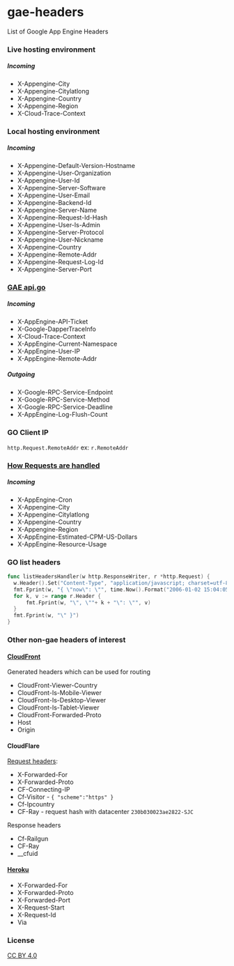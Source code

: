 # gae-headers

List of Google App Engine Headers

### Live hosting environment

##### Incoming

- X-Appengine-City
- X-Appengine-Citylatlong
- X-Appengine-Country
- X-Appengine-Region
- X-Cloud-Trace-Context

### Local hosting environment

##### Incoming

- X-Appengine-Default-Version-Hostname
- X-Appengine-User-Organization
- X-Appengine-User-Id
- X-Appengine-Server-Software
- X-Appengine-User-Email
- X-Appengine-Backend-Id
- X-Appengine-Server-Name
- X-Appengine-Request-Id-Hash
- X-Appengine-User-Is-Admin
- X-Appengine-Server-Protocol
- X-Appengine-User-Nickname
- X-Appengine-Country
- X-Appengine-Remote-Addr
- X-Appengine-Request-Log-Id
- X-Appengine-Server-Port

### [GAE api.go](http://github.com/golang/appengine/blob/master/internal/api.go)

##### Incoming

- X-AppEngine-API-Ticket
- X-Google-DapperTraceInfo
- X-Cloud-Trace-Context
- X-AppEngine-Current-Namespace
- X-AppEngine-User-IP
- X-AppEngine-Remote-Addr

##### Outgoing

- X-Google-RPC-Service-Endpoint
- X-Google-RPC-Service-Method
- X-Google-RPC-Service-Deadline
- X-AppEngine-Log-Flush-Count
 
### GO Client IP

`http.Request.RemoteAddr` ex: `r.RemoteAddr`

### [How Requests are handled](http://cloud.google.com/appengine/docs/flexible/nodejs/how-requests-are-handled)

##### Incoming

- X-AppEngine-Cron
- X-Appengine-City
- X-Appengine-Citylatlong
- X-Appengine-Country
- X-Appengine-Region
- X-AppEngine-Estimated-CPM-US-Dollars
- X-AppEngine-Resource-Usage


### GO list headers

```go
func listHeadersHandler(w http.ResponseWriter, r *http.Request) {
  w.Header().Set("Content-Type", "application/javascript; charset=utf-8")
  fmt.Fprint(w, "{ \"now\": \"", time.Now().Format("2006-01-02 15:04:05"))
  for k, v := range r.Header {
      fmt.Fprint(w, "\", \""+ k + "\": \"", v)
  }
  fmt.Fprint(w, "\" }")
}
```

### Other non-gae headers of interest

#### [CloudFront](https://aws.amazon.com/blogs/aws/enhanced-cloudfront-customization/)

Generated headers which can be used for routing

- CloudFront-Viewer-Country
- CloudFront-Is-Mobile-Viewer
- CloudFront-Is-Desktop-Viewer
- CloudFront-Is-Tablet-Viewer
- CloudFront-Forwarded-Proto
- Host
- Origin

#### CloudFlare

[Request headers](https://support.cloudflare.com/hc/en-us/articles/200170986-How-does-CloudFlare-handle-HTTP-Request-headers-):

- X-Forwarded-For 
- X-Forwarded-Proto
- CF-Connecting-IP 
- Cf-Visitor - `{ "scheme":"https" }`
- Cf-Ipcountry
- CF-Ray - request hash with datacenter `230b030023ae2822-SJC`

Response headers

- Cf-Railgun
- CF-Ray
- __cfuid

#### [Heroku](https://devcenter.heroku.com/articles/http-routing)

- X-Forwarded-For
- X-Forwarded-Proto
- X-Forwarded-Port
- X-Request-Start
- X-Request-Id
- Via


### License

[CC BY 4.0](https://creativecommons.org/licenses/by/4.0/)
